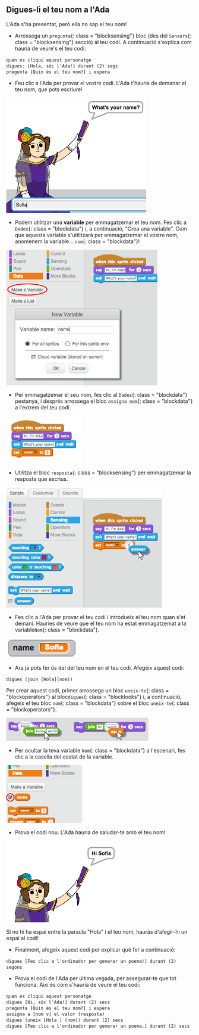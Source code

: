 ## Digues-li el teu nom a l'Ada

L'Ada s'ha presentat, però ella no sap el teu nom!

+ Arrossega un `pregunta`{: class = "blocksensing"} bloc (des del `Sensors`{: class = "blocksensing"} secció) al teu codi. A continuació s'explica com hauria de veure's el teu codi:

```blocks
quan es cliqui aquest personatge 
digues: [Hola, sóc l'Ada!] durant (2) segs 
pregunta [Quin és el teu nom?] i espera
```

+ Feu clic a l'Ada per provar el vostre codi. L'Ada t'hauria de demanar el teu nom, que pots escriure!

![captura de pantalla](images/poetry-input.png)

+ Podem utilitzar una **variable** per emmagatzemar el teu nom. Fes clic a `Dades`{: class = "blockdata"} i, a continuació, "Crea una variable". Com que aquesta variable s'utilitzarà per emmagatzemar el vostre nom, anomenem la variable... `nom`{: class = "blockdata"}!

![captura de pantalla](images/poetry-name.png)

+ Per emmagatzemar el seu nom, fes clic al `Dades`{: class = "blockdata"} pestanya, i després arrossega el bloc `assigna nom`{: class = "blockdata"} a l'extrem del teu codi.

![captura de pantalla](images/poetry-set.png)

+ Utilitza el bloc `resposta`{: class = "blocksensing"} per emmagatzemar la resposta que escrius.

![captura de pantalla](images/poetry-answer.png)

+ Fes clic a l'Ada per provar el teu codi i introdueix el teu nom quan s'et demani. Hauries de veure que el teu nom ha estat emmagatzemat a la variable`Nom`{: class = "blockdata"}.

![captura de pantalla](images/poetry-name-test.png)

+ Ara ja pots fer ús del del teu nom en el teu codi. Afegeix aquest codi:

```blocks
digues (join [Hola](nom))
```

Per crear aquest codi, primer arrossega un bloc `uneix-te`{: class = "blockoperators"} al bloc`digues`{: class = "blocklooks"} i, a continuació, afegeix el teu bloc `nom`{: class = "blockdata"} sobre el bloc `uneix-te`(: class = "blockoperators"}.

![captura de pantalla](images/poetry-join.png)

+ Per ocultar la teva variable `Nom`{: class = "blockdata"} a l'escenari, fes clic a la casella del costat de la variable.

![captura de pantalla](images/poetry-tick.png)

+ Prova el codi nou. L'Ada hauria de saludar-te amb el teu nom!

![captura de pantalla](images/poetry-name-test2.png)

Si no hi ha espai entre la paraula "Hola" i el teu nom, hauràs d'afegir-hi un espai al codi!

+ Finalment, afegeix aquest codi per explicar què fer a continuació:

```blocks
digues [Fes clic a l'ordinador per generar un poema!] durant (2) segons
```

+ Prova el codi de l'Ada per última vegada, per assegurar-te que tot funciona. Així és com s'hauria de veure el teu codi:

```blocks
quan es cliqui aquest personatge
digues [Hi, sóc l'Ada!] durant (2) secs 
pregunta [Quin és el teu nom?] i espera
assigna a [nom v] el valor (resposta) 
digues (uneix [Hola ] (nom)) durant (2) secs
digues [Feu clic a l'ordinador per generar un poema.] durant (2) secs 
```